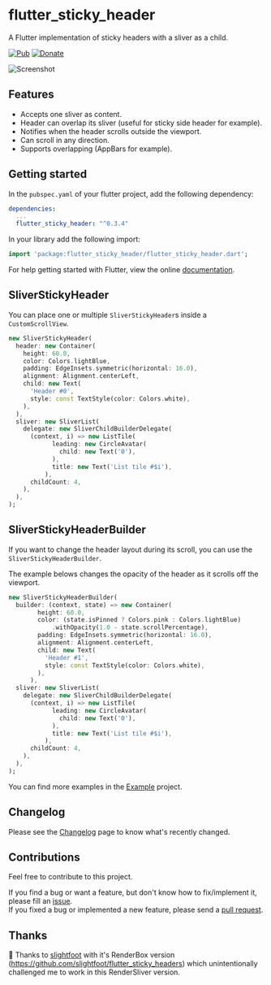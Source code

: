 # flutter_sticky_header

A Flutter implementation of sticky headers with a sliver as a child.

[![Pub](https://img.shields.io/pub/v/flutter_sticky_header.svg)](https://pub.dartlang.org/packages/flutter_sticky_header)
[![Donate](https://img.shields.io/badge/Donate-PayPal-green.svg)](https://www.paypal.com/cgi-bin/webscr?cmd=_s-xclick&hosted_button_id=QTT34M25RDNL6)

![Screenshot](https://raw.githubusercontent.com/letsar/flutter_sticky_header/master/doc/images/sticky_header_all.gif)

## Features

* Accepts one sliver as content.
* Header can overlap its sliver (useful for sticky side header for example).
* Notifies when the header scrolls outside the viewport.
* Can scroll in any direction.
* Supports overlapping (AppBars for example).

## Getting started

In the `pubspec.yaml` of your flutter project, add the following dependency:

```yaml
dependencies:
  ...
  flutter_sticky_header: "^0.3.4"
```

In your library add the following import:

```dart
import 'package:flutter_sticky_header/flutter_sticky_header.dart';
```

For help getting started with Flutter, view the online [documentation](https://flutter.io/).

## SliverStickyHeader

You can place one or multiple `SliverStickyHeader`s inside a `CustomScrollView`.

```dart
new SliverStickyHeader(
  header: new Container(
    height: 60.0,
    color: Colors.lightBlue,
    padding: EdgeInsets.symmetric(horizontal: 16.0),
    alignment: Alignment.centerLeft,
    child: new Text(
      'Header #0',
      style: const TextStyle(color: Colors.white),
    ),
  ),
  sliver: new SliverList(
    delegate: new SliverChildBuilderDelegate(
      (context, i) => new ListTile(
            leading: new CircleAvatar(
              child: new Text('0'),
            ),
            title: new Text('List tile #$i'),
          ),
      childCount: 4,
    ),
  ),
);
```

## SliverStickyHeaderBuilder

If you want to change the header layout during its scroll, you can use the `SliverStickyHeaderBuilder`.

The example belows changes the opacity of the header as it scrolls off the viewport.

```dart
new SliverStickyHeaderBuilder(
  builder: (context, state) => new Container(
        height: 60.0,
        color: (state.isPinned ? Colors.pink : Colors.lightBlue)
            .withOpacity(1.0 - state.scrollPercentage),
        padding: EdgeInsets.symmetric(horizontal: 16.0),
        alignment: Alignment.centerLeft,
        child: new Text(
          'Header #1',
          style: const TextStyle(color: Colors.white),
        ),
      ),
  sliver: new SliverList(
    delegate: new SliverChildBuilderDelegate(
      (context, i) => new ListTile(
            leading: new CircleAvatar(
              child: new Text('0'),
            ),
            title: new Text('List tile #$i'),
          ),
      childCount: 4,
    ),
  ),
);
```

You can find more examples in the [Example](https://github.com/letsar/flutter_sticky_header/tree/master/example) project.

## Changelog

Please see the [Changelog](https://github.com/letsar/flutter_sticky_header/blob/master/CHANGELOG.md) page to know what's recently changed.

## Contributions

Feel free to contribute to this project.

If you find a bug or want a feature, but don't know how to fix/implement it, please fill an [issue](https://github.com/letsar/flutter_sticky_header/issues).  
If you fixed a bug or implemented a new feature, please send a [pull request](https://github.com/letsar/flutter_sticky_header/pulls).

## Thanks

:clap: Thanks to [slightfoot](https://github.com/slightfoot) with it's RenderBox version (https://github.com/slightfoot/flutter_sticky_headers) which unintentionally challenged me to work in this RenderSliver version.
